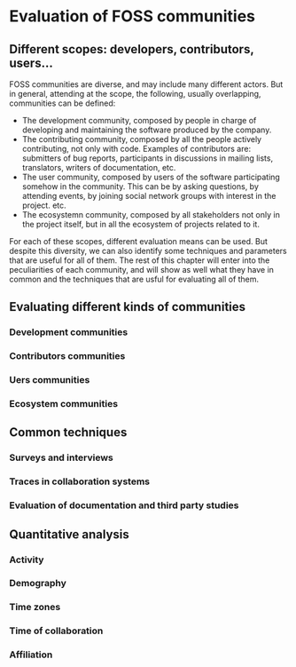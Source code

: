 # Evaluation of FOSS communities

## Different scopes: developers, contributors, users...

FOSS communities are diverse, and may include many different actors. But in general, attending at the scope, the following, usually overlapping, communities can be defined:

* The development community, composed by people in charge of developing and maintaining the software produced by the company.
* The contributing community, composed by all the people actively contributing, not only with code. Examples of contributors are: submitters of bug reports, participants in discussions in mailing lists, translators, writers of documentation, etc.
* The user community, composed by users of the software participating somehow in the community. This can be by asking questions, by attending events, by joining social network groups with interest in the project. etc.
* The ecosystemn community, composed by all stakeholders not only in the project itself, but in all the ecosystem of projects related to it.

For each of these scopes, different evaluation means can be used. But despite this diversity, we can also identify some techniques and parameters that are useful for all of them.  The rest of this chapter will enter into the peculiarities of each community, and will show as well what they have in common and the techniques that are usful for evaluating all of them.

## Evaluating different kinds of communities

### Development communities

### Contributors communities

### Uers communities

### Ecosystem communities

## Common techniques

### Surveys and interviews

### Traces in collaboration systems

### Evaluation of documentation and third party studies

## Quantitative analysis

### Activity

### Demography

### Time zones

### Time of collaboration

### Affiliation

